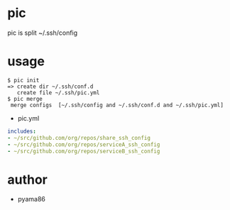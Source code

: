 # pic
pic is split ~/.ssh/config

# usage
```
$ pic init
=> create dir ~/.ssh/conf.d
   create file ~/.ssh/pic.yml
$ pic merge
 merge configs  [~/.ssh/config and ~/.ssh/conf.d and ~/.ssh/pic.yml]
```

* pic.yml
```yaml
includes:
- ~/src/github.com/org/repos/share_ssh_config
- ~/src/github.com/org/repos/serviceA_ssh_config
- ~/src/github.com/org/repos/serviceB_ssh_config
```

# author
* pyama86
